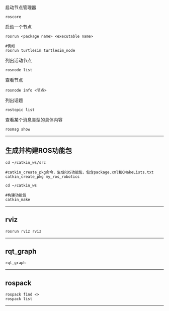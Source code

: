 启动节点管理器
```
roscore
```

启动一个节点
```
rosrun <package name> <executable name>

#例如
rosrun turtlesim turtlesim_node
```

列出活动节点
```
rosnode list
```

查看节点
```
rosnode info <节点>
```

列出话题
```
rostopic list
```

查看某个消息类型的具体内容
```
rosmsg show
```

---


## 生成并构建ROS功能包

```
cd ~/catkin_ws/src

#catkin_create_pkg命令，生成ROS功能包，包含package.xml和CMakeLists.txt
catkin_create_pkg my_ros_robotics

cd ~/catkin_ws

#构建功能包
catkin_make

```

---

## rviz

```
rosrun rviz rviz
```
---


## rqt_graph

```
rqt_graph
```

---


## rospack

```
rospack find <>
rospack list
```


---
